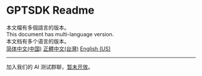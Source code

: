 # GPTSDK Readme

本文檔有多個語言的版本。  
This document has multi-language version.  
本文档有多个语言的版本。  
[简体中文(中国)](./readme_zhcn.md) [正體中文(台灣)](./readme_zhtw.md) [English&nbsp;(US)](./readme_enus.md)

---

加入我们的 AI 测试群聊，[暂未开放](example.com)。
